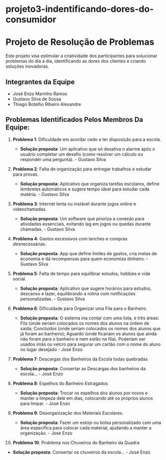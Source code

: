 # projeto3-indentificando-dores-do-consumidor

# Projeto de Resolução de Problemas

Este projeto visa estimular a criatividade dos participantes para solucionar problemas do dia a dia, identificando as dores dos clientes e criando soluções inovadoras.

## Integrantes da Equipe

- José Enzo Marinho Ramos
- Gustavo Silva de Sousa
- Thiago Botelho Ribeiro Alexandre

## Problemas Identificados Pelos Membros Da Equipe:

1. **Problema 1**: Dificuldade em acordar cedo e ter disposição para a escola.
   - **Solução proposta**: Um aplicativo que só desativa o alarme após o usuário completar um desafio (como resolver um cálculo ou responder uma pergunta). - Gustavo Silva
   
2. **Problema 2**: Falta de organização para entregar trabalhos e estudar para provas.
   - **Solução proposta**: Aplicativo que organiza tarefas escolares, define lembretes automáticos e sugere tempo ideal para estudar cada matéria. - Gustavo Silva
   
3. **Problema 3**: Internet lenta ou instável durante jogos online e videochamadas.
   - **Solução proposta**: Um software que prioriza a conexão para atividades essenciais, evitando lag em jogos ou quedas durante chamadas. - Gustavo Silva

4. **Problema 4**: Gastos excessivos com lanches e compras desnecessárias.
   - **Solução proposta**: App que define limites de gastos, cria metas de economia e dá recompensas para quem economiza dinheiro. - Gustavo Silva
   
5. **Problema 5**: Falta de tempo para equilibrar estudos, hobbies e vida social.
   - **Solução proposta**: Aplicativo que sugere horários para estudos, descanso e lazer, equilibrando a rotina com notificações personalizadas. - Gustavo Silva
  
6. **Problema 6**: Dificuldade para Organizar uma Fila para o Banheiro.
   - **Solução proposta**: O sistema iria contar com uma lista, e três áreas: Fila (onde seriam colocados os nomes dos alunos na ordem de saída; Concluídos (onde seriam colocados os nomes dos alunos que já foram ao banheiro); Aguardo (onde ficariam os alunos que ainda não foram para o banheiro e nem estão na fila). Poderiam ser usados imãs ou velcro para segurar um cartão com o nome do aluno no lugar desejado - José Enzo

7. **Problema 7**: Descargas dos Banheiros da Escola todas quebradas
   - **Solução proposta**: Consertar as Descargas dos banheiros da escola... - José Enzo

8. **Problema 8**: Espelhos do Banheiro Estragados
   - **Solução proposta**: Trocar os espelhos dos alunos por novos e manter a limpeza dele em dias, colocando até os próprios alunos para limpar. - José Enzo

9. **Problema 9**: Desorganização dos Materiais Escolares.
   - **Solução proposta**: Fazer um estojo ou bolsa personalizado com uma área específica para colocar cada material, ajudando a manter a organização. - José Enzo

10. **Problema 10**: Problema nos Chuveiros do Banheiro da Quadra
   - **Solução proposta**: Consertar os chuveiros da escola... - José Enzo
